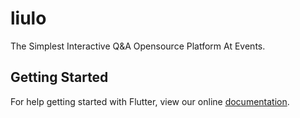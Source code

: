 # liulo

The Simplest Interactive Q&amp;A Opensource Platform At Events.

## Getting Started

For help getting started with Flutter, view our online
[documentation](https://flutter.io/).
